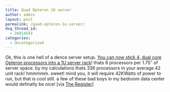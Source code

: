 ```yaml
---
title: Quad Opteron 1U server
author: admin
layout: post
permalink: /quad-opteron-1u-server/
dsq_thread_id:
  - 26014543
categories:
  - Uncategorized
---
```

Ok, this is one hell of a dence server setup. [You can now stick 4, dual core Opteron processors into a 1U server rack][1]! thats 8 processors per 1.75&#8243; of server space. by my calculations thats 336 processors in your average 42 unit rack! hmmmmm. sweet! mind you, it will require 42KWatts of power to run, but that is cool still. a few of these bad boys in&nbsp;my bedroom data center would definatly be nice! [via [The Register][2]]

 [1]: http://www.supermicro.com/Aplus/motherboard/Opteron/nForce/H8QC8+.cfm
 [2]: http://www.theregister.com/2006/03/11/supermicro_super_amd/